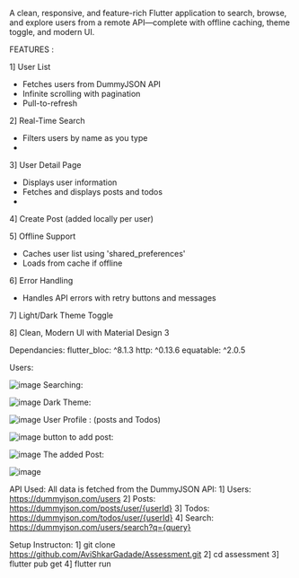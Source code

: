 
A clean, responsive, and feature-rich Flutter application to search, browse, and explore users from a remote API—complete with offline caching, theme toggle, and modern UI.

FEATURES :

1] User List
  - Fetches users from DummyJSON API
  - Infinite scrolling with pagination
  - Pull-to-refresh
    
2] Real-Time Search
  - Filters users by name as you type
  - 
3] User Detail Page
  - Displays user information
  - Fetches and displays posts and todos
  - 
4] Create Post (added locally per user)

5] Offline Support
  - Caches user list using 'shared_preferences'
  - Loads from cache if offline

6] Error Handling
  - Handles API errors with retry buttons and messages
    
7] Light/Dark Theme Toggle

8] Clean, Modern UI with Material Design 3

Dependancies:
flutter_bloc: ^8.1.3
http: ^0.13.6
equatable: ^2.0.5

Users:

![image](https://github.com/user-attachments/assets/b4d254ba-73f1-4898-9499-ff15c2528be0)
Searching:

![image](https://github.com/user-attachments/assets/5e411875-0de9-470d-980f-806b8d5da28d)
Dark Theme:

![image](https://github.com/user-attachments/assets/b4dcbfcc-380c-4b05-aa01-96dedee63ee0)
User Profile : (posts and Todos)

![image](https://github.com/user-attachments/assets/1b5db289-6065-47e0-9a1e-6e0bbdb3ff7c)
button to add post:

![image](https://github.com/user-attachments/assets/f03846e4-f6a9-4e64-84bb-bcc32f55e199)
The added Post:

![image](https://github.com/user-attachments/assets/20f0aba9-540f-44f7-9ef1-7b5cf6b3b313)


API Used: 
All data is fetched from the DummyJSON API:
1] Users: https://dummyjson.com/users
2] Posts: https://dummyjson.com/posts/user/{userId}
3] Todos: https://dummyjson.com/todos/user/{userId}
4] Search: https://dummyjson.com/users/search?q={query}


Setup Instructon: 
 1] git clone https://github.com/AviShkarGadade/Assessment.git
 2] cd assessment
 3] flutter pub get 
 4] flutter run

